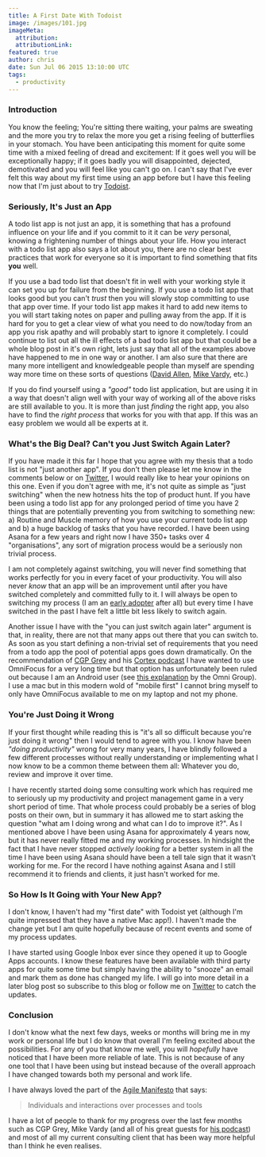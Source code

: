 ```yaml
---
title: A First Date With Todoist
image: /images/101.jpg
imageMeta:
  attribution:
  attributionLink:
featured: true
author: chris
date: Sun Jul 06 2015 13:10:00 UTC
tags:
  - productivity
---
```


### Introduction
You know the feeling; You're sitting there waiting, your palms are sweating and the more you try to relax the more you get a rising feeling of butterflies in your stomach. You have been anticipating this moment for quite some time with a mixed feeling of dread and excitement: If it goes well you will be exceptionally happy; if it goes badly you will disappointed, dejected, demotivated and you will feel like you can't go on. I can't say that I've ever felt this way about my first time using an app before but I have this feeling now that I'm just about to try [Todoist](https://todoist.com).

### Seriously, It's Just an App
A todo list app is not just an app, it is something that has a profound influence on your life and if you commit to it it can be *very* personal, knowing a frightening number of things about your life. How you interact with a todo list app also says a lot about you, there are no clear best practices that work for everyone so it is important to find something that fits **you** well.

If you use a bad todo list that doesn't fit in well with your working style it can set you up for failure from the beginning. If you use a todo list app that looks good but you can't *trust* then you will slowly stop committing to use that app over time. If your todo list app makes it hard to add new items to you will start taking notes on paper and pulling away from the app. If it is hard for you to get a clear view of what you need to do now/today from an app you risk apathy and will probably start to ignore it completely. I could continue to list out all the ill effects of a bad todo list app but that could be a whole blog post in it's own right, lets just say that all of the examples above have happened to me in one way or another. I am also sure that there are many more intelligent and knowledgeable people than myself are spending way more time on these sorts of questions ([David Allen](http://gettingthingsdone.com/), [Mike Vardy](http://productivityist.com/), etc.)

If you do find yourself using a *"good"* todo list application, but are using it in a way that doesn't align well with your way of working all of the above risks are still available to you. It is more than just *finding* the right app, you also have to find the *right process* that works for you with that app. If this was an easy problem we would all be experts at it.

### What's the Big Deal? Can't you Just Switch Again Later?
If you have made it this far I hope that you agree with my thesis that a todo list is not "just another app". If you don't then please let me know in the comments below or on [Twitter](https://twitter.com/real_ate), I would really like to hear your opinions on this one. Even if you don't agree with me, it's not quite as simple as "just switching" when the new hotness hits the top of product hunt. If you have been using a todo list app for any prolonged period of time you have 2 things that are potentially preventing you from switching to something new: a) Routine and Muscle memory of how you use your current todo list app and b) a huge backlog of tasks that you have recorded. I have been using Asana for a few years and right now I have 350+ tasks over 4 "organisations", any sort of migration process would be a seriously non trivial process.

I am not completely against switching, you will never find something that works perfectly for you in every facet of your productivity. You will also never *know* that an app will be an improvement until after you have switched completely and committed fully to it. I will always be open to switching my process (I am an [early adopter](https://en.wikipedia.org/wiki/Technology_adoption_lifecycle) after all) but every time I have switched in the past I have felt a little bit less likely to switch again.

Another issue I have with the "you can just switch again later" argument is that, in reality, there are not that many apps out there that you can switch to. As soon as you start defining a non-trivial set of requirements that you need from a todo app the pool of potential apps goes down dramatically. On the recommendation of [CGP Grey](http://www.cgpgrey.com/) and his [Cortex podcast](https://www.relay.fm/cortex) I have wanted to use OmniFocus for a very long time but that option has unfortunately been ruled out because I am an Android user (see [this explanation](https://support.omnigroup.com/windows-or-android) by the Omni Group). I use a mac but in this modern wold of "mobile first" I cannot bring myself to only have OmniFocus available to me on my laptop and not my phone.

### You're Just Doing it Wrong
If your first thought while reading this is "it's all so difficult because you're just doing it wrong" then I would tend to agree with you. I know have been *"doing productivity"* wrong for very many years, I have blindly followed a few different processes without really understanding or implementing what I now know to be a common theme between them all: Whatever you do, review and improve it over time.

I have recently started doing some consulting work which has required me to seriously up my productivity and project management game in a very short period of time. That whole process could probably be a series of blog posts on their own,  but in summary it has allowed me to start asking the question "what am I doing wrong and what can I do to improve it?". As I mentioned above I have been using Asana for approximately 4 years now, but it has never really fitted me and my working processes. In hindsight the fact that I have never stopped *actively looking* for a better system in all the time I have been using Asana should have been a tell tale sign that it wasn't working for me. For the record I have nothing against Asana and I still recommend it to friends and clients, it just hasn't worked for me.

### So How Is It Going with Your New App?
I don't know, I haven't had my "first date" with Todoist yet (although I'm quite impressed that they have a native Mac app!). I haven't made the change yet but I am quite hopefully because of recent events and some of my process updates.

I have started using Google Inbox ever since they opened it up to Google Apps accounts. I know these features have been available with third party apps for quite some time but simply having the ability to "snooze" an email and mark them as done has changed my life. I will go into more detail in a later blog post so subscribe to this blog or follow me on [Twitter](https://twitter.com/real_ate) to catch the updates.

### Conclusion
I don't know what the next few days, weeks or months will bring me in my work or personal life but I do know that overall I'm feeling excited about the possibilities. For any of you that know me well, you will *hopefully* have noticed that I have been more reliable of late. This is not because of any one tool that I have been using but instead because of the overall approach I have changed towards both my personal and work life.

I have always loved the part of the [Agile Manifesto](http://agilemanifesto.org/) that says:

> Individuals and interactions over processes and tools

I have a lot of people to thank for my progress over the last few months such as CGP Grey, Mike Vardy (and all of his great guests for [his podcast](https://productivityist.simplecast.fm/)) and most of all my current consulting client that has been way more helpful than I think he even realises.
